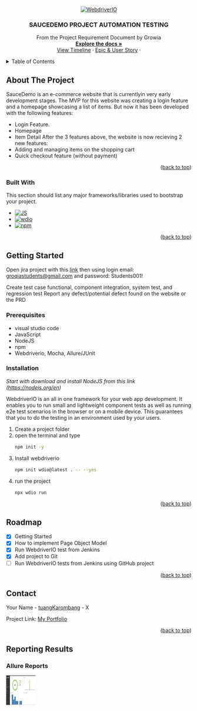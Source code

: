 <!-- Improved compatibility of back to top link: See: https://github.com/othneildrew/Best-README-Template/pull/73 -->

<a id="readme-top"></a>

<!-- PROJECT LOGO -->
<br />
<div align="center">
   <a href="https://webdriver.io/">
        <img alt="WebdriverIO" src="https://webdriver.io/assets/images/robot-3677788dd63849c56aa5cb3f332b12d5.svg" width="146">
    </a>

  <h3 align="center">SAUCEDEMO PROJECT AUTOMATION TESTING</h3>

  <p align="center">
    From the Project Requirement Document by Growia 
    <br />
    <a href="https://growiaeducationid.atlassian.net/jira/software/projects/CSD/boards/3/timeline"><strong>Explore the docs »</strong></a>
    <br />
    <a href="https://drive.google.com/file/d/1zpF44biwa6IZ57P8M26gncAufxLtHFB3/view?usp=sharing">View Timeline</a>
    ·
    <a href="https://drive.google.com/file/d/1AbqzAPNeKOEG0eTcerKitU-WyWYSupXB/view?usp=sharing">Epic & User Story</a>
    ·
  </p>
</div>

<!-- TABLE OF CONTENTS -->
<details>
  <summary>Table of Contents</summary>
  <ol>
    <li>
      <a href="#about-the-project">About The Project</a>
      <ul>
        <li><a href="#built-with">Built With</a></li>
      </ul>
    </li>
    <li>
      <a href="#getting-started">Getting Started</a>
      <ul>
        <li><a href="#prerequisites">Prerequisites</a></li>
        <li><a href="#installation">Installation</a></li>
      </ul>
    </li>
    <li><a href="#roadmap">Roadmap</a></li>
    <li><a href="#contact">Contact</a></li>
  </ol>
</details>

<!-- ABOUT THE PROJECT -->

## About The Project

SauceDemo is an e-commerce website that is currentlyin very early development stages. The MVP for this website was creating a login feature and a homepage showcasing a list of items.
But now it has been developed with the followiing features:

- Login Feature.
- Homepage
- Item Detail
  After the 3 features above, the website is now recieving 2 new features:
- Adding and managing items on the shopping cart
- Quick checkout feature (without payment)

<p align="right">(<a href="#readme-top">back to top</a>)</p>

### Built With

This section should list any major frameworks/libraries used to bootstrap your project.

- [![JS][JavaScript]][js-url]
- [![wdio][webdriverio]][wdio-url]
- [![npm][nodejs]][npm-url]

<p align="right">(<a href="#readme-top">back to top</a>)</p>

<!-- GETTING STARTED -->

## Getting Started

Open jira project with this [link](https://growiaeducationid.atlassian.net/jira/software/projects/CSD/boards/3/timeline) then using login email: groqiastudents@gmail.com and password: Students001!

Create test case functional, component integration, system test, and regression test
Report any defect/potential defect found on the website or the PRD

### Prerequisites

- visual studio code
- JavaScript
- NodeJS
- npm
- Webdriverio, Mocha, Allure/JUnit

### Installation

_Start with download and install NodeJS from this link (https://nodejs.org/en)_

WebdriverIO is an all in one framework for your web app development. It enables you to run small and lightweight component tests as well as running e2e test scenarios in the browser or on a mobile device. This guarantees that you to do the testing in an environment used by your users.

1. Create a project folder
2. open the terminal and type
   ```sh
   npm init -y
   ```
3. Install webdriverio
   ```sh
   npm init wdio@latest . -- --yes
   ```
4. run the project
   ```sh
   npx wdio run
   ```

<p align="right">(<a href="#readme-top">back to top</a>)</p>

<!-- ROADMAP -->

## Roadmap

- [x] Getting Started
- [x] How to implement Page Object Model
- [x] Run WebdriverIO test from Jenkins
- [x] Add project to Git
- [ ] Run WebdriverIO tests from Jenkins using GitHub project

<p align="right">(<a href="#readme-top">back to top</a>)</p>

<!-- CONTACT -->

## Contact

Your Name - [tuangKarombang](https://x.com/tuangKarombang) - X

Project Link: [My Portfolio](https://github.com/tkarombang/MyPortfolio)

<p align="right">(<a href="#readme-top">back to top</a>)</p>

## Reporting Results

### Allure Reports

<a href="https://github.com/tkarombang/saucedemo-webdriverio/tree/img-results">
    <img src="img-results/allureImg.png" alt="Allure-Report" width="80" height="80">
  </a>

<!-- MARKDOWN LINKS & IMAGES -->
<!-- https://www.markdownguide.org/basic-syntax/#reference-style-links -->

[linkedin-shield]: https://img.shields.io/badge/-LinkedIn-black.svg?style=for-the-badge&logo=linkedin&colorB=555
[linkedin-url]: https://linkedin.com/in/muhanaz
[JavaScript]: https://img.shields.io/badge/JS-javascript-blue?logo=javascript
[js-url]: https://www.javascript.com/
[webdriverio]: https://img.shields.io/badge/webdriver_io-orange
[wdio-url]: https://webdriver.io/
[nodejs]: https://img.shields.io/npm/v/npm.svg?logo=nodedotjs
[npm-url]: https://nodejs.org
